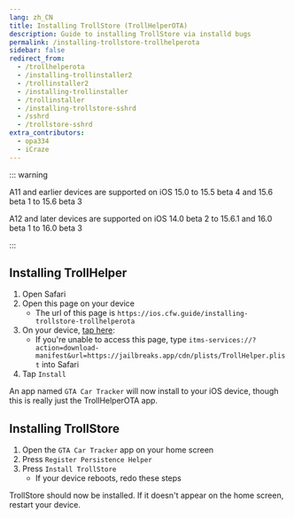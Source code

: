 ```yaml
---
lang: zh_CN
title: Installing TrollStore (TrollHelperOTA)
description: Guide to installing TrollStore via installd bugs
permalink: /installing-trollstore-trollhelperota
sidebar: false
redirect_from:
  - /trollhelperota
  - /installing-trollinstaller2
  - /trollinstaller2
  - /installing-trollinstaller
  - /trollinstaller
  - /installing-trollstore-sshrd
  - /sshrd
  - /trollstore-sshrd
extra_contributors:
  - opa334
  - iCraze
---
```


::: warning

A11 and earlier devices are supported on iOS 15.0 to 15.5 beta 4 and 15.6 beta 1 to 15.6 beta 3

A12 and later devices are supported on iOS 14.0 beta 2 to 15.6.1 and 16.0 beta 1 to 16.0 beta 3

:::

## Installing TrollHelper

1. Open Safari
1. Open this page on your device
    - The url of this page is `https://ios.cfw.guide/installing-trollstore-trollhelperota`
1. On your device, [tap here](itms-services://?action=download-manifest&url=https://jailbreaks.app/cdn/plists/TrollHelper.plist):
    - If you're unable to access this page, type `itms-services://?action=download-manifest&url=https://jailbreaks.app/cdn/plists/TrollHelper.plist` into Safari
1. Tap `Install`

An app named `GTA Car Tracker` will now install to your iOS device, though this is really just the TrollHelperOTA app.

## Installing TrollStore

1. Open the `GTA Car Tracker` app on your home screen
1. Press `Register Persistence Helper`
1. Press `Install TrollStore`
    - If your device reboots, redo these steps

TrollStore should now be installed. If it doesn't appear on the home screen, restart your device.